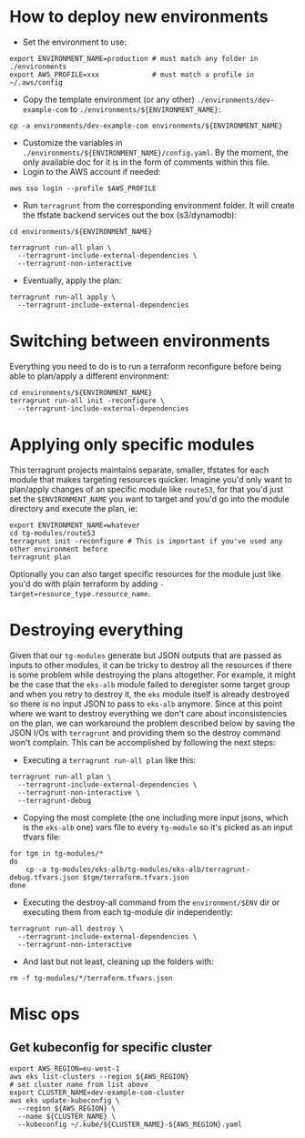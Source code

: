 # How to deploy new environments

* Set the environment to use:
```
export ENVIRONMENT_NAME=production # must match any folder in ./environments
export AWS_PROFILE=xxx             # must match a profile in ~/.aws/config
```
* Copy the template environment (or any other) `./environments/dev-example-com` to `./environments/${ENVIRONMENT_NAME}`:
```
cp -a environments/dev-example-com environments/${ENVIRONMENT_NAME}
```
* Customize the variables in `./environments/${ENVIRONMENT_NAME}/config.yaml`. By the moment, the only available doc for it is in the form of comments within this file.
* Login to the AWS account if needed:
```
aws sso login --profile $AWS_PROFILE
```
* Run `terragrunt` from the corresponding environment folder. It will create the tfstate backend services out the box (s3/dynamodb):
```
cd environments/${ENVIRONMENT_NAME}

terragrunt run-all plan \
  --terragrunt-include-external-dependencies \
  --terragrunt-non-interactive
```
* Eventually, apply the plan:
```
terragrunt run-all apply \
  --terragrunt-include-external-dependencies
```

# Switching between environments

Everything you need to do is to run a terraform reconfigure before being able to plan/apply a different environment:
```
cd environments/${ENVIRONMENT_NAME}
terragrunt run-all init -reconfigure \
  --terragrunt-include-external-dependencies
```

# Applying only specific modules

This terragrunt projects maintains separate, smaller, tfstates for each module that makes targeting resources quicker. Imagine you'd only want to plan/apply changes of an specific module like `route53`, for that you'd just set the `$ENVIRONMENT_NAME` you want to target and you'd go into the module directory and execute the plan, ie:

```
export ENVIRONMENT_NAME=whatever
cd tg-modules/route53
terragrunt init -reconfigure # This is important if you've used any other environment before
terragrunt plan
```

Optionally you can also target specific resources for the module just like you'd do with plain terraform by adding `-target=resource_type.resource_name`.

# Destroying everything

Given that our `tg-modules` generate but JSON outputs that are passed as inputs to other modules, it can be tricky to destroy all the resources if there is some problem while destroying the plans altogether. For example, it might be the case that the `eks-alb` module failed to deregister some target group and when you retry to destroy it, the `eks` module itself is already destroyed so there is no input JSON to pass to `eks-alb` anymore.
Since at this point where we want to destroy everything we don't care about inconsistencies on the plan, we can workaround the problem described below by saving the JSON I/Os with `terragrunt` and providing them so the destroy command won't complain. This can be accomplished by following the next steps:

* Executing a `terragrunt run-all plan` like this:
```
terragrunt run-all plan \
  --terragrunt-include-external-dependencies \
  --terragrunt-non-interactive \
  --terragrunt-debug
```
* Copying the most complete (the one including more input jsons, which is the `eks-alb` one) vars file to every `tg-module` so it's picked as an input tfvars file:
```
for tgm in tg-modules/*
do
    cp -a tg-modules/eks-alb/tg-modules/eks-alb/terragrunt-debug.tfvars.json $tgm/terraform.tfvars.json
done
```
* Executing the destroy-all command from the `environment/$ENV` dir or executing them from each tg-module dir independently:
```
terragrunt run-all destroy \
  --terragrunt-include-external-dependencies \
  --terragrunt-non-interactive
```
* And last but not least, cleaning up the folders with: 
```
rm -f tg-modules/*/terraform.tfvars.json
```

# Misc ops

## Get kubeconfig for specific cluster

```
export AWS_REGION=eu-west-1
aws eks list-clusters --region ${AWS_REGION}
# set cluster name from list above
export CLUSTER_NAME=dev-example-com-cluster
aws eks update-kubeconfig \
  --region ${AWS_REGION} \
  --name ${CLUSTER_NAME} \
  --kubeconfig ~/.kube/${CLUSTER_NAME}-${AWS_REGION}.yaml
```
